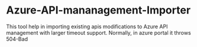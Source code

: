 # Azure-API-mananagement-Importer
This tool help in importing existing apis modifications to Azure API management with larger timeout support. Normally, in azure portal it throws 504-Bad 
